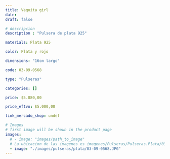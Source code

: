 ```yaml
---
title: Vaquita girl
date: 
draft: false

# descripcion
description : "Pulsera de plata 925"

materials: Plata 925

color: Plata y rojo

dimensions: "16cm largo"

code: 03-09-0568

type: "Pulseras"

categories: []

price: $5.880,00

price_eftvo: $5.000,00

link_mercado_shop: undef

# Images
# first image will be shown in the product page
images:
  # - image: "images/path_to_image"
  # La ubicacion de las imagenes es imagenes/Pulseras/Pulseras.Plata/03-09-0568-vaquita-girl
  - image: "./images/pulseras/plata/03-09-0568.JPG"
---
```

